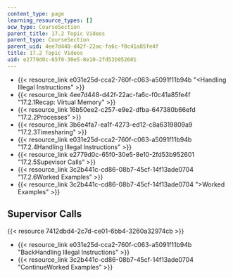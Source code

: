 ```yaml
---
content_type: page
learning_resource_types: []
ocw_type: CourseSection
parent_title: 17.2 Topic Videos
parent_type: CourseSection
parent_uid: 4ee7d448-d42f-22ac-fa6c-f0c41a85fe4f
title: 17.2 Topic Videos
uid: e2779d0c-65f0-30e5-8e10-2fd53b952601
---
```


*   {{< resource_link e031e25d-cca2-760f-c063-a5091f11b94b "\<Handling Illegal Instructions" >}}
*   {{< resource_link 4ee7d448-d42f-22ac-fa6c-f0c41a85fe4f "17.2.1Recap: Virtual Memory" >}}
*   {{< resource_link 16b50ee2-c257-e9e2-dfba-647380b66efd "17.2.2Processes" >}}
*   {{< resource_link 3b6e4fa7-ea1f-4273-ed12-c8a6319809a9 "17.2.3Timesharing" >}}
*   {{< resource_link e031e25d-cca2-760f-c063-a5091f11b94b "17.2.4Handling Illegal Instructions" >}}
*   {{< resource_link e2779d0c-65f0-30e5-8e10-2fd53b952601 "17.2.5Supevisor Calls" >}}
*   {{< resource_link 3c2b441c-cd86-08b7-45cf-14f13ade0704 "17.2.6Worked Examples" >}}
*   {{< resource_link 3c2b441c-cd86-08b7-45cf-14f13ade0704 "\>Worked Examples" >}}

Supervisor Calls
----------------

{{< resource 7412dbd4-2c7d-ce01-6bb4-3260a32974cb >}}

*   {{< resource_link e031e25d-cca2-760f-c063-a5091f11b94b "BackHandling Illegal Instructions" >}}
*   {{< resource_link 3c2b441c-cd86-08b7-45cf-14f13ade0704 "ContinueWorked Examples" >}}